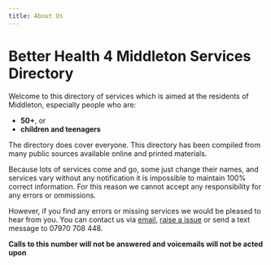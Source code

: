 ```yaml
---
title: About Us
---
```


# Better Health 4 Middleton Services Directory

Welcome to this directory of services which is aimed at the residents of
Middleton, especially people who are:

  * **50+**, or
  * **children and teenagers**

The directory does cover everyone. This directory has been compiled from many 
public sources available online and printed materials.

Because lots of services come and go, some just change their names, and
services vary without any notification it is impossible to maintain 100%
correct information. For this reason we cannot accept any responsibility for
any errors or ommissions.

However, if you find any errors or missing services we would be pleased to hear
from you. You can contact us via [email](mailto:betterhealth4middleton@gmail.com), [raise
a issue](https://github.com/MiddletonCommunityVoice/services-list/issues) or send a
text message to 07970 708 448.

**Calls to this number will not be answered and voicemails will not be acted upon**
